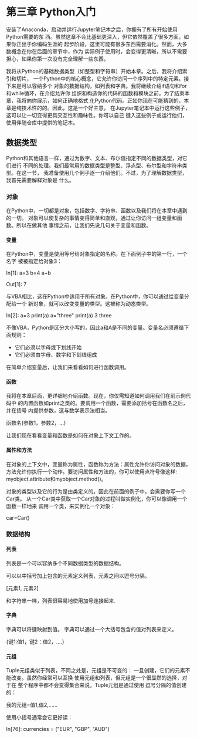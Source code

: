 # 第三章 Python入门

安装了Anaconda，启动并运行Jupyter笔记本之后，你拥有了所有开始使用Python需要的东
西。虽然这章不会比基础更深入，但它依然覆盖了很多方面。如果你正出于你编码生涯的
起步阶段，这里可能有很多东西需要消化。然而，大多数概念在你在后面的章节中，作为
实际例子使用时，会变得更清晰，所以不需要担心，如果你第一次没有完全理解一些东西。

我将从Python的基础数据类型（如整型和字符串）开始本章。之后，我将介绍索引和切片，
一个Python中的核心概念，它允许你访问一个序列中的特定元素。接下来是可以容纳多个
对象的数据结构，如列表和字典。我将继续介绍if语句和for和while循环，在介绍允许你
组织和构造你的代码的函数和模块之前。为了结束本章，我将向你展示，如何正确地格式
化Python代码。正如你现在可能猜到的，本章是纯技术性的的。因此，这是一个好主意，
在Jupyter笔记本中运行这些例子，这可以让一切变得更具交互性和趣味性。你可以自己
键入这些例子或运行他们，使用伴随仓库中提供的笔记本。

## 数据类型

Python和其他语言一样，通过为数字、文本、布尔值指定不同的数据类型，对它们进行
不同的处理。我们最常用的数据类型是整型、浮点型、布尔型和字符串类型。在这一节，
我准备使用几个例子逐一介绍他们。不过，为了理解数据类型，我首先需要解释对象是
什么。

### 对象

在Python中，一切都是对象，包括数字、字符串、函数以及我们将在本章中遇到的一切。
对象可以使复杂的事情变得简单和直观，通过让你访问一组变量和函数。所以在做其他
事情之前，让我们先说几句关于变量和函数。

#### 变量

在Python中，变量是使用等号给对象指定的名称。在下面例子中的第一行，一个名字
被被指定给对象3：

In[1]: 	a=3
	b=4
	a+b

Out[1]: 7

与VBA相比，这在Python中适用于所有对象。在Python中，你可以通过给变量分配给一个
新对象，就可以改变变量的类型。这被称为动态类型。

In[2]: 	a=3
	print(a)
	a="three"
	print(a)
3
three

不像VBA，Python是区分大小写的，因此a和A是不同的变量。变量名必须遵循下面规则：

* 它们必须以字母或下划线开始
* 它们必须由字母、数字和下划线组成

在简单介绍变量后，让我们来看看如何进行函数调用。

#### 函数

我将在本章后面，更详细地介绍函数。现在，你仅需知道如何调用我们在前示例代码中
的内置函数如print之类的。要调用一个函数，需要添加括号在函数名之后，并在括号
内提供参数，这与数学表示法相当。

函数名(参数1，参数2，...)

让我们现在看看变量和函数是如何在对象上下文工作的。

#### 属性和方法

在对象的上下文中，变量称为属性，函数称为方法：属性允许你访问对象的数据，
方法允许你执行一个动作。要访问属性和方法的，你可以使用点符号像这样:
myobject.attribute和myobject.method()。

对象的类型以及它的行为是由类定义的。因此在前面的例子中，会需要你写一个Car类。
从一个Car类中获取一个Car对象的过程叫做实例化，你可以像调用一个函数一样地来
调用一个类，来实例化一个对象：

car=Car()

### 数据结构

#### 列表
列表是一个可以容纳多个不同数据类型的数据结构。

可以以中括号加上包含的元素定义列表，元素之间以逗号分隔。

[元素1, 元素2]

和字符串一样，列表很容易地使用加号连接起来.
#### 字典
字典可以将键映射到值。
字典可以通过一个大括号包含的值对列表来定义。

{键1:值1，键2：值2，....}

#### 元组

Tuple元组类似于列表，不同之处是，元组是不可变的：
一旦创建，它们的元素不能改变。虽然你经常可以互换
使用元组和列表，但元组是一个很显然的选择，对于在
整个程序中都不会变得集合来说。Tuple元组是通过使用
逗号分隔的值创建的：

我的元组=值1,值2,......

使用小括号通常会它更好读：

In[76]: currencies = ("EUR", "GBP", "AUD")



